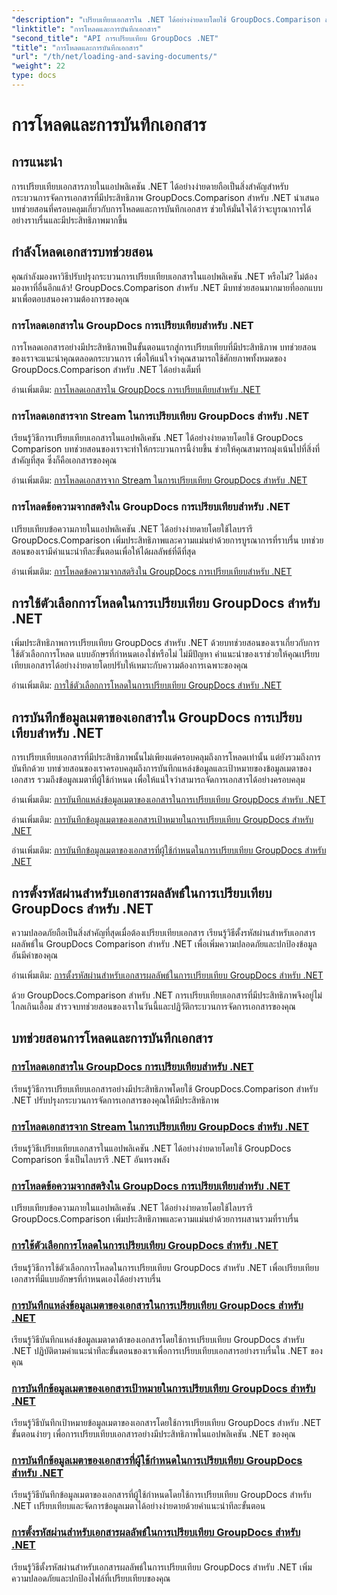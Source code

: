 ```yaml
---
"description": "เปรียบเทียบเอกสารใน .NET ได้อย่างง่ายดายโดยใช้ GroupDocs.Comparison สำหรับ .NET เรียนรู้การโหลด การบันทึก และการใช้ตัวเลือกการโหลดเพื่อการจัดการเอกสารอย่างมีประสิทธิภาพ"
"linktitle": "การโหลดและการบันทึกเอกสาร"
"second_title": "API การเปรียบเทียบ GroupDocs .NET"
"title": "การโหลดและการบันทึกเอกสาร"
"url": "/th/net/loading-and-saving-documents/"
"weight": 22
type: docs
---
```

# การโหลดและการบันทึกเอกสาร

## การแนะนำ

การเปรียบเทียบเอกสารภายในแอปพลิเคชัน .NET ได้อย่างง่ายดายถือเป็นสิ่งสำคัญสำหรับกระบวนการจัดการเอกสารที่มีประสิทธิภาพ GroupDocs.Comparison สำหรับ .NET นำเสนอบทช่วยสอนที่ครอบคลุมเกี่ยวกับการโหลดและการบันทึกเอกสาร ช่วยให้มั่นใจได้ว่าจะบูรณาการได้อย่างราบรื่นและมีประสิทธิภาพมากขึ้น

## กำลังโหลดเอกสารบทช่วยสอน

คุณกำลังมองหาวิธีปรับปรุงกระบวนการเปรียบเทียบเอกสารในแอปพลิเคชัน .NET หรือไม่? ไม่ต้องมองหาที่อื่นอีกแล้ว! GroupDocs.Comparison สำหรับ .NET มีบทช่วยสอนมากมายที่ออกแบบมาเพื่อตอบสนองความต้องการของคุณ

### การโหลดเอกสารใน GroupDocs การเปรียบเทียบสำหรับ .NET

การโหลดเอกสารอย่างมีประสิทธิภาพเป็นขั้นตอนแรกสู่การเปรียบเทียบที่มีประสิทธิภาพ บทช่วยสอนของเราจะแนะนำคุณตลอดกระบวนการ เพื่อให้แน่ใจว่าคุณสามารถใช้ศักยภาพทั้งหมดของ GroupDocs.Comparison สำหรับ .NET ได้อย่างเต็มที่

อ่านเพิ่มเติม: [การโหลดเอกสารใน GroupDocs การเปรียบเทียบสำหรับ .NET](./loading-documents/)

### การโหลดเอกสารจาก Stream ในการเปรียบเทียบ GroupDocs สำหรับ .NET

เรียนรู้วิธีการเปรียบเทียบเอกสารในแอปพลิเคชัน .NET ได้อย่างง่ายดายโดยใช้ GroupDocs Comparison บทช่วยสอนของเราจะทำให้กระบวนการนี้ง่ายขึ้น ช่วยให้คุณสามารถมุ่งเน้นไปที่สิ่งที่สำคัญที่สุด ซึ่งก็คือเอกสารของคุณ

อ่านเพิ่มเติม: [การโหลดเอกสารจาก Stream ในการเปรียบเทียบ GroupDocs สำหรับ .NET](./loading-documents-from-stream/)

### การโหลดข้อความจากสตริงใน GroupDocs การเปรียบเทียบสำหรับ .NET

เปรียบเทียบข้อความภายในแอปพลิเคชัน .NET ได้อย่างง่ายดายโดยใช้ไลบรารี GroupDocs.Comparison เพิ่มประสิทธิภาพและความแม่นยำด้วยการบูรณาการที่ราบรื่น บทช่วยสอนของเรามีคำแนะนำทีละขั้นตอนเพื่อให้ได้ผลลัพธ์ที่ดีที่สุด

อ่านเพิ่มเติม: [การโหลดข้อความจากสตริงใน GroupDocs การเปรียบเทียบสำหรับ .NET](./loading-text-from-string/)

## การใช้ตัวเลือกการโหลดในการเปรียบเทียบ GroupDocs สำหรับ .NET

เพิ่มประสิทธิภาพการเปรียบเทียบ GroupDocs สำหรับ .NET ด้วยบทช่วยสอนของเราเกี่ยวกับการใช้ตัวเลือกการโหลด แบบอักษรที่กำหนดเองใช่หรือไม่ ไม่มีปัญหา คำแนะนำของเราช่วยให้คุณเปรียบเทียบเอกสารได้อย่างง่ายดายโดยปรับให้เหมาะกับความต้องการเฉพาะของคุณ

อ่านเพิ่มเติม: [การใช้ตัวเลือกการโหลดในการเปรียบเทียบ GroupDocs สำหรับ .NET](./using-load-options/)

## การบันทึกข้อมูลเมตาของเอกสารใน GroupDocs การเปรียบเทียบสำหรับ .NET

การเปรียบเทียบเอกสารที่มีประสิทธิภาพนั้นไม่เพียงแต่ครอบคลุมถึงการโหลดเท่านั้น แต่ยังรวมถึงการบันทึกด้วย บทช่วยสอนของเราครอบคลุมถึงการบันทึกแหล่งข้อมูลและเป้าหมายของข้อมูลเมตาของเอกสาร รวมถึงข้อมูลเมตาที่ผู้ใช้กำหนด เพื่อให้แน่ใจว่าสามารถจัดการเอกสารได้อย่างครอบคลุม

อ่านเพิ่มเติม: [การบันทึกแหล่งข้อมูลเมตาของเอกสารในการเปรียบเทียบ GroupDocs สำหรับ .NET](./saving-documents-metadata-source/)

อ่านเพิ่มเติม: [การบันทึกข้อมูลเมตาของเอกสารเป้าหมายในการเปรียบเทียบ GroupDocs สำหรับ .NET](./saving-documents-metadata-target/)

อ่านเพิ่มเติม: [การบันทึกข้อมูลเมตาของเอกสารที่ผู้ใช้กำหนดในการเปรียบเทียบ GroupDocs สำหรับ .NET](./saving-user-defined-document-metadata/)

## การตั้งรหัสผ่านสำหรับเอกสารผลลัพธ์ในการเปรียบเทียบ GroupDocs สำหรับ .NET

ความปลอดภัยถือเป็นสิ่งสำคัญที่สุดเมื่อต้องเปรียบเทียบเอกสาร เรียนรู้วิธีตั้งรหัสผ่านสำหรับเอกสารผลลัพธ์ใน GroupDocs Comparison สำหรับ .NET เพื่อเพิ่มความปลอดภัยและปกป้องข้อมูลอันมีค่าของคุณ

อ่านเพิ่มเติม: [การตั้งรหัสผ่านสำหรับเอกสารผลลัพธ์ในการเปรียบเทียบ GroupDocs สำหรับ .NET](./setting-password-for-resultant-document/)

ด้วย GroupDocs.Comparison สำหรับ .NET การเปรียบเทียบเอกสารที่มีประสิทธิภาพจึงอยู่ไม่ไกลเกินเอื้อม สำรวจบทช่วยสอนของเราในวันนี้และปฏิวัติกระบวนการจัดการเอกสารของคุณ
## บทช่วยสอนการโหลดและการบันทึกเอกสาร
### [การโหลดเอกสารใน GroupDocs การเปรียบเทียบสำหรับ .NET](./loading-documents/)
เรียนรู้วิธีการเปรียบเทียบเอกสารอย่างมีประสิทธิภาพโดยใช้ GroupDocs.Comparison สำหรับ .NET ปรับปรุงกระบวนการจัดการเอกสารของคุณให้มีประสิทธิภาพ
### [การโหลดเอกสารจาก Stream ในการเปรียบเทียบ GroupDocs สำหรับ .NET](./loading-documents-from-stream/)
เรียนรู้วิธีเปรียบเทียบเอกสารในแอปพลิเคชัน .NET ได้อย่างง่ายดายโดยใช้ GroupDocs Comparison ซึ่งเป็นไลบรารี .NET อันทรงพลัง
### [การโหลดข้อความจากสตริงใน GroupDocs การเปรียบเทียบสำหรับ .NET](./loading-text-from-string/)
เปรียบเทียบข้อความภายในแอปพลิเคชัน .NET ได้อย่างง่ายดายโดยใช้ไลบรารี GroupDocs.Comparison เพิ่มประสิทธิภาพและความแม่นยำด้วยการผสานรวมที่ราบรื่น
### [การใช้ตัวเลือกการโหลดในการเปรียบเทียบ GroupDocs สำหรับ .NET](./using-load-options/)
เรียนรู้วิธีการใช้ตัวเลือกการโหลดในการเปรียบเทียบ GroupDocs สำหรับ .NET เพื่อเปรียบเทียบเอกสารที่มีแบบอักษรที่กำหนดเองได้อย่างราบรื่น
### [การบันทึกแหล่งข้อมูลเมตาของเอกสารในการเปรียบเทียบ GroupDocs สำหรับ .NET](./saving-documents-metadata-source/)
เรียนรู้วิธีบันทึกแหล่งข้อมูลเมตาดาต้าของเอกสารโดยใช้การเปรียบเทียบ GroupDocs สำหรับ .NET ปฏิบัติตามคำแนะนำทีละขั้นตอนของเราเพื่อการเปรียบเทียบเอกสารอย่างราบรื่นใน .NET ของคุณ
### [การบันทึกข้อมูลเมตาของเอกสารเป้าหมายในการเปรียบเทียบ GroupDocs สำหรับ .NET](./saving-documents-metadata-target/)
เรียนรู้วิธีบันทึกเป้าหมายข้อมูลเมตาของเอกสารโดยใช้การเปรียบเทียบ GroupDocs สำหรับ .NET ขั้นตอนง่ายๆ เพื่อการเปรียบเทียบเอกสารอย่างมีประสิทธิภาพในแอปพลิเคชัน .NET ของคุณ
### [การบันทึกข้อมูลเมตาของเอกสารที่ผู้ใช้กำหนดในการเปรียบเทียบ GroupDocs สำหรับ .NET](./saving-user-defined-document-metadata/)
เรียนรู้วิธีบันทึกข้อมูลเมตาของเอกสารที่ผู้ใช้กำหนดโดยใช้การเปรียบเทียบ GroupDocs สำหรับ .NET เปรียบเทียบและจัดการข้อมูลเมตาได้อย่างง่ายดายด้วยคำแนะนำทีละขั้นตอน
### [การตั้งรหัสผ่านสำหรับเอกสารผลลัพธ์ในการเปรียบเทียบ GroupDocs สำหรับ .NET](./setting-password-for-resultant-document/)
เรียนรู้วิธีตั้งรหัสผ่านสำหรับเอกสารผลลัพธ์ในการเปรียบเทียบ GroupDocs สำหรับ .NET เพิ่มความปลอดภัยและปกป้องไฟล์ที่เปรียบเทียบของคุณ